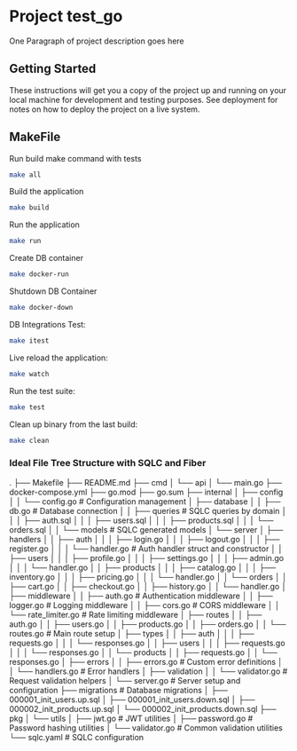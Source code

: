 # Project test_go

One Paragraph of project description goes here

## Getting Started

These instructions will get you a copy of the project up and running on your local machine for development and testing purposes. See deployment for notes on how to deploy the project on a live system.

## MakeFile

Run build make command with tests
```bash
make all
```

Build the application
```bash
make build
```

Run the application
```bash
make run
```
Create DB container
```bash
make docker-run
```

Shutdown DB Container
```bash
make docker-down
```

DB Integrations Test:
```bash
make itest
```

Live reload the application:
```bash
make watch
```

Run the test suite:
```bash
make test
```

Clean up binary from the last build:
```bash
make clean
```

### Ideal File Tree Structure with SQLC and Fiber
.
├── Makefile
├── README.md
├── cmd
│   └── api
│       └── main.go
├── docker-compose.yml
├── go.mod
├── go.sum
├── internal
│   ├── config
│   │   └── config.go          # Configuration management
│   ├── database
│   │   ├── db.go             # Database connection
│   │   ├── queries           # SQLC queries by domain
│   │   │   ├── auth.sql
│   │   │   ├── users.sql
│   │   │   ├── products.sql
│   │   │   └── orders.sql
│   │   └── models            # SQLC generated models
│   └── server
│       ├── handlers
│       │   ├── auth
│       │   │   ├── login.go
│       │   │   ├── logout.go
│       │   │   ├── register.go
│       │   │   └── handler.go    # Auth handler struct and constructor
│       │   ├── users
│       │   │   ├── profile.go
│       │   │   ├── settings.go
│       │   │   ├── admin.go
│       │   │   └── handler.go
│       │   ├── products
│       │   │   ├── catalog.go
│       │   │   ├── inventory.go
│       │   │   ├── pricing.go
│       │   │   └── handler.go
│       │   └── orders
│       │       ├── cart.go
│       │       ├── checkout.go
│       │       ├── history.go
│       │       └── handler.go
│       ├── middleware
│       │   ├── auth.go          # Authentication middleware
│       │   ├── logger.go        # Logging middleware
│       │   ├── cors.go          # CORS middleware
│       │   └── rate_limiter.go  # Rate limiting middleware
│       ├── routes
│       │   ├── auth.go
│       │   ├── users.go
│       │   ├── products.go
│       │   ├── orders.go
│       │   └── routes.go        # Main route setup
│       ├── types
│       │   ├── auth
│       │   │   ├── requests.go
│       │   │   └── responses.go
│       │   ├── users
│       │   │   ├── requests.go
│       │   │   └── responses.go
│       │   └── products
│       │       ├── requests.go
│       │       └── responses.go
│       ├── errors
│       │   ├── errors.go        # Custom error definitions
│       │   └── handlers.go      # Error handlers
│       ├── validation
│       │   └── validator.go     # Request validation helpers
│       └── server.go            # Server setup and configuration
├── migrations                   # Database migrations
│   ├── 000001_init_users.up.sql
│   ├── 000001_init_users.down.sql
│   ├── 000002_init_products.up.sql
│   └── 000002_init_products.down.sql
├── pkg
│   └── utils
│       ├── jwt.go              # JWT utilities
│       ├── password.go         # Password hashing utilities
│       └── validator.go        # Common validation utilities
└── sqlc.yaml                   # SQLC configuration
